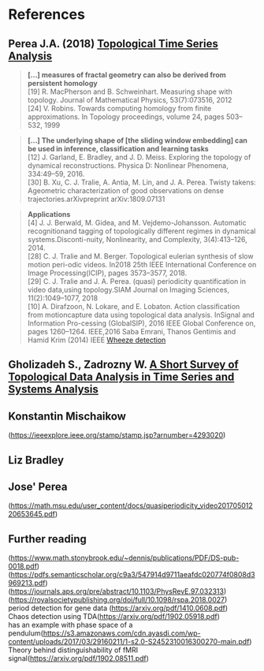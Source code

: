 # References

## Perea J.A. (2018) [Topological Time Series Analysis](https://arxiv.org/pdf/1812.05143.pdf)  
  > **[...] measures of fractal geometry can also be derived from persistent homology**  
  > [19] R. MacPherson and B. Schweinhart.  Measuring shape with topology. Journal of Mathematical Physics, 53(7):073516, 2012  
  > [24] V. Robins. Towards computing homology from finite approximations. In Topology proceedings, volume 24, pages 503–532, 1999  

  > **[...] The underlying shape of [the sliding window embedding] can be used in inference, classification and learning tasks**  
  > [12] J. Garland, E. Bradley, and J. D. Meiss. Exploring the topology of dynamical reconstructions. Physica D: Nonlinear Phenomena, 334:49–59, 2016.  
  > [30] B.  Xu,  C.  J.  Tralie,  A.  Antia,  M.  Lin,  and  J.  A.  Perea.   Twisty  takens:  Ageometric characterization of good observations on dense trajectories.arXivpreprint arXiv:1809.07131  

  > **Applications**  
  > [4] J. J. Berwald, M. Gidea, and M. Vejdemo-Johansson.  Automatic recognitionand tagging of topologically different regimes in dynamical systems.Disconti-nuity, Nonlinearity, and Complexity, 3(4):413–126, 2014.  
  > [28]  C. J. Tralie and M. Berger. Topological eulerian synthesis of slow motion peri-odic videos. In2018 25th IEEE International Conference on Image Processing(ICIP), pages 3573–3577, 2018.  
  > [29]  C. J. Tralie and J. A. Perea.  (quasi) periodicity quantification in video data,using topology.SIAM Journal on Imaging Sciences, 11(2):1049–1077, 2018  
  > [10]  A. Dirafzoon, N. Lokare, and E. Lobaton.  Action classification from motioncapture data using topological data analysis.  InSignal and Information Pro-cessing (GlobalSIP), 2016 IEEE Global Conference on, pages 1260–1264. IEEE,2016 
  > Saba Emrani, Thanos Gentimis and Hamid Krim (2014) IEEE [Wheeze detection](https://arxiv.org/pdf/1305.3879.pdf)

## Gholizadeh S., Zadrozny W. [A Short Survey of Topological Data Analysis in Time Series and Systems Analysis](https://arxiv.org/pdf/1809.10745.pdf)

## Konstantin Mischaikow
(https://ieeexplore.ieee.org/stamp/stamp.jsp?arnumber=4293020)

## Liz Bradley

## Jose' Perea
(https://math.msu.edu/user_content/docs/quasiperiodicity_video20170501220653645.pdf)

## Further reading
(https://www.math.stonybrook.edu/~dennis/publications/PDF/DS-pub-0018.pdf)  
(https://pdfs.semanticscholar.org/c9a3/547914d9711aeafdc020774f0808d3969213.pdf)  
(https://journals.aps.org/pre/abstract/10.1103/PhysRevE.97.032313)  
(https://royalsocietypublishing.org/doi/full/10.1098/rspa.2018.0027)  
period detection for gene data (https://arxiv.org/pdf/1410.0608.pdf)  
Chaos detection using TDA(https://arxiv.org/pdf/1902.05918.pdf)  
has an example with phase space of a pendulum(https://s3.amazonaws.com/cdn.ayasdi.com/wp-content/uploads/2017/03/29160211/1-s2.0-S2452310016300270-main.pdf)  
Theory behind distinguishability of fMRI signal(https://arxiv.org/pdf/1902.08511.pdf)
